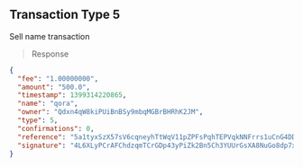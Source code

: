 ## Transaction Type 5  

Sell name transaction

> Response

```json
{
  "fee": "1.00000000",
  "amount": "500.0",
  "timestamp": 1399314220865,
  "name": "qora",
  "owner": "Qdxn4qW8kiPUiBnBSy9mbqMGBrBHRhK2JM",
  "type": 5,
  "confirmations": 0,
  "reference": "5a1tyxSzX57sV6cqneyhTtWqV11pZPFsPqhTEPVqkNNFrrs1uCnG4DD3bUHar5PfJsF39YShxNCJYs1tZsFFtJoX",
  "signature": "4L6XLyPCrAFChdzqmTCrGDp43yPiZk2Bn5Ch3YUUrGsXA8NuGo8dp7xQjsMNtRVSAtGdbXxsngTWmfM4ETVdTr6o"
}
```
